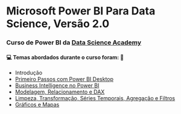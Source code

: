 # Microsoft Power BI Para Data Science, Versão 2.0 
### Curso de Power BI da [Data Science Academy](https://www.datascienceacademy.com.br/course?courseid=microsoft-power-bi-para-data-science) 
#### :computer: Temas abordados durante o curso foram: :rocket: 
- Introdução 
- [Primeiro Passos com Power BI Desktop](https://github.com/romulovieira777/Power_BI_Data_Science_Academy_2.0/tree/master/Cap%C3%ADtulo%2002) 
- [Business Intelligence no Power BI](https://github.com/romulovieira777/Power_BI_Data_Science_Academy_2.0/tree/master/Cap%C3%ADtulo%2003)
- [Modelagem, Relacionamento e DAX](https://github.com/romulovieira777/Power_BI_Data_Science_Academy_2.0/tree/master/Cap%C3%ADtulo%2004)
- [Limpeza, Transformação, Séries Temporais, Agregação e Filtros](https://github.com/romulovieira777/Power_BI_Data_Science_Academy_2.0/tree/master/Cap%C3%ADtulo%2005)
- [Gráficos e Mapas]()

